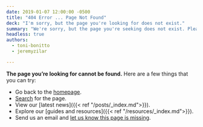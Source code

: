 ```yaml
---
date: 2019-01-07 12:00:00 -0500
title: "404 Error ... Page Not Found"
deck: "I'm sorry, but the page you're looking for does not exist."
summary: "We're sorry, but the page you're seeking does not exist. Please verify that you've entered the correct URL in your browser's address bar."
headless: true
authors:
  - toni-bonitto
  - jeremyzilar

---
```


**The page you&#8217;re looking for cannot be found.** Here are a few things that you can try:

* Go back to the [homepage](https://digital.gov/).
* [Search](http://find.digitalgov.gov/search?affiliate=digitalgov) for the page.
* View our [latest news]({{< ref "/posts/_index.md">}}).
* Explore our [guides and resources]({{< ref "/resources/_index.md">}}).
* Send us an email and [let us know this page is missing](mailto:digitalgov@gsa.gov).
